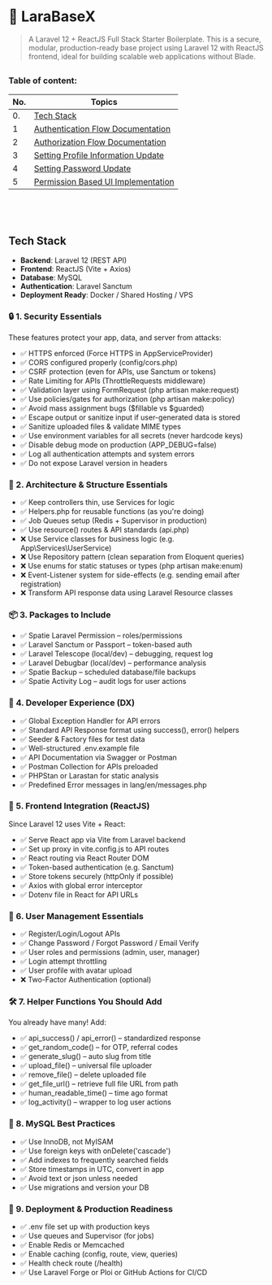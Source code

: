 # 🚀 LaraBaseX

> A Laravel 12 + ReactJS Full Stack Starter Boilerplate.
This is a secure, modular, production-ready base project using Laravel 12 with ReactJS frontend, ideal for building scalable web applications without Blade.

<div id="top"></div>

##

### Table of content:

| No. | Topics                                                                                  |
| --- | --------------------------------------------------------------------------------------- |
| 0.  | [Tech Stack](#tech-stack)                                                               |
| 1   | [Authentication Flow Documentation](#authentication-flow-documentation)                 |
| 2   | [Authorization Flow Documentation](#authorization-flow-documentation)                   |
| 3   | [Setting Profile Information Update](#setting-profile-information-update)               |
| 4   | [Setting Password Update](#setting-password-update)                                     |
| 5   | [Permission Based UI Implementation](#permission-based-ui-implementation)               |

<br>

<br>

#



## Tech Stack

- **Backend**: Laravel 12 (REST API)
- **Frontend**: ReactJS (Vite + Axios)
- **Database**: MySQL
- **Authentication**: Laravel Sanctum
- **Deployment Ready**: Docker / Shared Hosting / VPS



### 🔒 1. Security Essentials
These features protect your app, data, and server from attacks:

- ✅ HTTPS enforced (Force HTTPS in AppServiceProvider)
- ✅ CORS configured properly (config/cors.php)
- ✅ CSRF protection (even for APIs, use Sanctum or tokens)
- ✅ Rate Limiting for APIs (ThrottleRequests middleware)
- ✅ Validation layer using FormRequest (php artisan make:request)
- ✅ Use policies/gates for authorization (php artisan make:policy)
- ✅ Avoid mass assignment bugs ($fillable vs $guarded)
- ✅ Escape output or sanitize input if user-generated data is stored
- ✅ Sanitize uploaded files & validate MIME types
- ✅ Use environment variables for all secrets (never hardcode keys)
- ✅ Disable debug mode on production (APP_DEBUG=false)
- ✅ Log all authentication attempts and system errors
- ✅ Do not expose Laravel version in headers




### 🧱 2. Architecture & Structure Essentials
- ✅ Keep controllers thin, use Services for logic
- ✅ Helpers.php for reusable functions (as you're doing)
- ✅ Job Queues setup (Redis + Supervisor in production)
- ✅ Use resource() routes & API standards (api.php)
- ❌ Use Service classes for business logic (e.g. App\Services\UserService)
- ❌ Use Repository pattern (clean separation from Eloquent queries)
- ❌ Use enums for static statuses or types (php artisan make:enum)
- ❌ Event-Listener system for side-effects (e.g. sending email after registration)
- ❌ Transform API response data using Laravel Resource classes


### 📦 3. Packages to Include
- ✅ Spatie Laravel Permission – roles/permissions
- ✅ Laravel Sanctum or Passport – token-based auth
- ✅ Laravel Telescope (local/dev) – debugging, request log
- ✅ Laravel Debugbar (local/dev) – performance analysis
- ✅ Spatie Backup – scheduled database/file backups
- ✅ Spatie Activity Log – audit logs for user actions


### 🧠 4. Developer Experience (DX)
- ✅ Global Exception Handler for API errors
- ✅ Standard API Response format using success(), error() helpers
- ✅ Seeder & Factory files for test data
- ✅ Well-structured .env.example file
- ✅ API Documentation via Swagger or Postman
- ✅ Postman Collection for APIs preloaded
- ✅ PHPStan or Larastan for static analysis
- ✅ Predefined Error messages in lang/en/messages.php


### 🧰 5. Frontend Integration (ReactJS)
Since Laravel 12 uses Vite + React:

- ✅ Serve React app via Vite from Laravel backend
- ✅ Set up proxy in vite.config.js to API routes
- ✅ React routing via React Router DOM
- ✅ Token-based authentication (e.g. Sanctum)
- ✅ Store tokens securely (httpOnly if possible)
- ✅ Axios with global error interceptor
- ✅ Dotenv file in React for API URLs


### 🔐 6. User Management Essentials
- ✅ Register/Login/Logout APIs
- ✅ Change Password / Forgot Password / Email Verify
- ✅ User roles and permissions (admin, user, manager)
- ✅ Login attempt throttling
- ✅ User profile with avatar upload
- ❌ Two-Factor Authentication (optional)


### 🛠️ 7. Helper Functions You Should Add
You already have many! Add:

- ✅ api_success() / api_error() – standardized response
- ✅ get_random_code() – for OTP, referral codes
- ✅ generate_slug() – auto slug from title
- ✅ upload_file() – universal file uploader
- ✅ remove_file() – delete uploaded file
- ✅ get_file_url() – retrieve full file URL from path
- ✅ human_readable_time() – time ago format
- ✅ log_activity() – wrapper to log user actions


### 💾 8. MySQL Best Practices
- ✅ Use InnoDB, not MyISAM
- ✅ Use foreign keys with onDelete('cascade')
- ✅ Add indexes to frequently searched fields
- ✅ Store timestamps in UTC, convert in app
- ✅ Avoid text or json unless needed
- ✅ Use migrations and version your DB


### 🔄 9. Deployment & Production Readiness
- ✅ .env file set up with production keys
- ✅ Use queues and Supervisor (for jobs)
- ✅ Enable Redis or Memcached
- ✅ Enable caching (config, route, view, queries)
- ✅ Health check route (/health)
- ✅ Use Laravel Forge or Ploi or GitHub Actions for CI/CD
